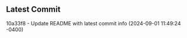
## Latest Commit
10a33f8 - Update README with latest commit info (2024-09-01 11:49:24 -0400) <Yunxi-Zhou>
